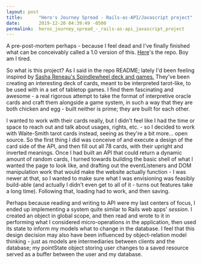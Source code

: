 ```yaml
---
layout: post
title:      "Hero's Journey Spread - Rails-as-API/Javascript project"
date:       2019-12-20 04:39:49 -0500
permalink:  heros_journey_spread_-_rails-as-api_javascript_project
---
```



A pre-post-mortem perhaps - because I feel dead and I've finally finished what can be conceivably called a 1.0 version of this. [Here](https://github.com/khongcodes2/Hero-s-Journey-Spread)'s the repo. Boy am I tired.

So what is this project? As I said in the repo README; lately I'd been feeling inspired by [Sasha Reneau's Spindlewheel deck and games.](https://www.teacabbage.com/spindlewheel) They've been creating an interesting deck of cards, meant to be interpreted tarot-like, to be used with in a set of tabletop games. I find them fascinating and awesome - a real rigorous attempt to take the format of interpretive oracle cards and craft them alongside a game system, in such a way that they are both chicken and egg - built neither is prime; they are built for each other.

I wanted to work with their cards really, but I didn't feel like I had the time or space to reach out and talk about usages, rights, etc. - so I decided to work with Waite-Smith tarot cards instead, seeing as they're a bit more... open source. So the first thing I did was conceive of and execute a design of the card side of the API, and then fill out all 78 cards, with their upright and inverted meanings. Once I had built an API that could return a dynamic amount of random cards, I turned towards building the basic shell of what I wanted the page to look like, and drafting out the eventListeners and DOM manipulation work that would make the website actually function - I was newer at that, so I wanted to make sure what I was envisioning was feasibly build-able (and actually I didn't even get to all of it - turns out features take a long time). Following that, loading had to work, and then saving.

Perhaps because reading and writing to API were my last centers of focus, I ended up implementing a system quite similar to Rails web apps' *session*. I created an object in global scope, and then read and wrote to it in performing what I considered micro-operations in the application, then used its state to inform my models what to change in the database. I feel that this design decision may also have been influenced by object-relation model thinking - just as models are intermediaries between clients and the database; my pointState object storing user changes to a saved resource served as a buffer between the user and my database.
